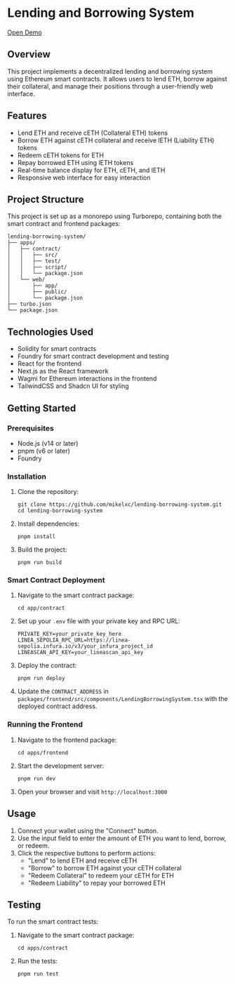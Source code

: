 # Lending and Borrowing System

[Open Demo](https://lending-borrowing-system.vercel.app/)

## Overview

This project implements a decentralized lending and borrowing system using Ethereum smart contracts. It allows users to lend ETH, borrow against their collateral, and manage their positions through a user-friendly web interface.

## Features

- Lend ETH and receive cETH (Collateral ETH) tokens
- Borrow ETH against cETH collateral and receive lETH (Liability ETH) tokens
- Redeem cETH tokens for ETH
- Repay borrowed ETH using lETH tokens
- Real-time balance display for ETH, cETH, and lETH
- Responsive web interface for easy interaction

## Project Structure

This project is set up as a monorepo using Turborepo, containing both the smart contract and frontend packages:

```
lending-borrowing-system/
├── apps/
│   ├── contract/
│   │   ├── src/
│   │   ├── test/
│   │   ├── script/
│   │   └── package.json
│   └── web/
│       ├── app/
│       ├── public/
│       └── package.json
├── turbo.json
└── package.json
```

## Technologies Used

- Solidity for smart contracts
- Foundry for smart contract development and testing
- React for the frontend
- Next.js as the React framework
- Wagmi for Ethereum interactions in the frontend
- TailwindCSS and Shadcn UI for styling

## Getting Started

### Prerequisites

- Node.js (v14 or later)
- pnpm (v6 or later)
- Foundry

### Installation

1. Clone the repository:
   ```
   git clone https://github.com/mikelxc/lending-borrowing-system.git
   cd lending-borrowing-system
   ```

2. Install dependencies:
   ```
   pnpm install
   ```

3. Build the project:
   ```
   pnpm run build
   ```

### Smart Contract Deployment

1. Navigate to the smart contract package:
   ```
   cd app/contract
   ```

2. Set up your `.env` file with your private key and RPC URL:
   ```
   PRIVATE_KEY=your_private_key_here
   LINEA_SEPOLIA_RPC_URL=https://linea-sepolia.infura.io/v3/your_infura_project_id
   LINEASCAN_API_KEY=your_lineascan_api_key
   ```

3. Deploy the contract:
   ```
   pnpm run deploy
   ```

4. Update the `CONTRACT_ADDRESS` in `packages/frontend/src/components/LendingBorrowingSystem.tsx` with the deployed contract address.

### Running the Frontend

1. Navigate to the frontend package:
   ```
   cd apps/frontend
   ```

2. Start the development server:
   ```
   pnpm run dev
   ```

3. Open your browser and visit `http://localhost:3000`

## Usage

1. Connect your wallet using the "Connect" button.
2. Use the input field to enter the amount of ETH you want to lend, borrow, or redeem.
3. Click the respective buttons to perform actions:
   - "Lend" to lend ETH and receive cETH
   - "Borrow" to borrow ETH against your cETH collateral
   - "Redeem Collateral" to redeem your cETH for ETH
   - "Redeem Liability" to repay your borrowed ETH

## Testing

To run the smart contract tests:

1. Navigate to the smart contract package:
   ```
   cd apps/contract
   ```

2. Run the tests:
   ```
   pnpm run test
   `````
